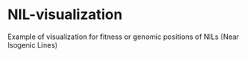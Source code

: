 # NIL-visualization
Example of visualization for fitness or genomic positions of NILs (Near Isogenic Lines)
